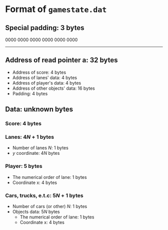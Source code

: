 # Format of `gamestate.dat`

## Special padding: 3 bytes

0000 0000 0000 0000 0000 0000
---- ---- ---- ---- ---- ----


## Address of read pointer a: 32 bytes

- Address of score: 4 bytes
- Address of lanes' data: 4 bytes
- Address of player's data: 4 bytes
- Address of other objects' data: 16 bytes
- Padding: 4 bytes

## Data: unknown bytes

### Score: 4 bytes

### Lanes: $4N + 1$ bytes

- Number of lanes $N$: 1 bytes
- $y$ coordinate: $4N$ bytes

### Player: 5 bytes

- The numerical order of lane: 1 bytes
- Coordinate x: 4 bytes

### Cars, trucks, e.t.c: $5N + 1$ bytes

- Number of cars (or other) $N$: 1 bytes
- Objects data: $5N$ bytes
  - The numerical order of lane: 1 bytes
  - Coordinate x: 4 bytes